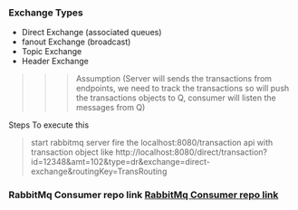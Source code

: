### Exchange Types
* Direct Exchange (associated queues)
* fanout Exchange (broadcast)
* Topic Exchange  
* Header Exchange
> >> Assumption (Server will sends the transactions from endpoints, 
> we need to track the transactions so will push the transactions objects to Q, consumer will listen the messages from Q)

Steps To execute this
> start rabbitmq server
> fire the localhost:8080/transaction api with transaction object like
> http://localhost:8080/direct/transaction?id=12348&amt=102&type=dr&exchange=direct-exchange&routingKey=TransRouting 

### RabbitMq Consumer repo link [RabbitMq Consumer repo link](https://github.com/sanjeevi-gopaluni/rabbitmq-consumer) 